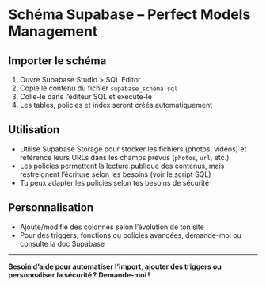 # Schéma Supabase – Perfect Models Management

## Importer le schéma

1. Ouvre Supabase Studio > SQL Editor
2. Copie le contenu du fichier `supabase_schema.sql`
3. Colle-le dans l’éditeur SQL et exécute-le
4. Les tables, policies et index seront créés automatiquement

## Utilisation
- Utilise Supabase Storage pour stocker les fichiers (photos, vidéos) et référence leurs URLs dans les champs prévus (`photos`, `url`, etc.)
- Les policies permettent la lecture publique des contenus, mais restreignent l’écriture selon les besoins (voir le script SQL)
- Tu peux adapter les policies selon tes besoins de sécurité

## Personnalisation
- Ajoute/modifie des colonnes selon l’évolution de ton site
- Pour des triggers, fonctions ou policies avancées, demande-moi ou consulte la doc Supabase

---

**Besoin d’aide pour automatiser l’import, ajouter des triggers ou personnaliser la sécurité ? Demande-moi !** 